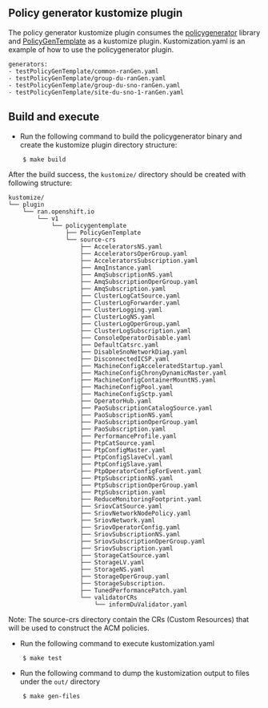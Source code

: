 ## Policy generator kustomize plugin

The policy generator kustomize plugin consumes the [policygenerator](https://github.com/openshift-kni/cnf-features-deploy/blob/master/ztp/policygenerator) library and [PolicyGenTemplate](https://github.com/openshift-kni/cnf-features-deploy/blob/master/ztp/ran-crd/policy-gen-template-crd.yaml) as a kustomize plugin. Kustomization.yaml is an example of how to use the policygenerator plugin.
```
generators:
- testPolicyGenTemplate/common-ranGen.yaml
- testPolicyGenTemplate/group-du-ranGen.yaml
- testPolicyGenTemplate/group-du-sno-ranGen.yaml
- testPolicyGenTemplate/site-du-sno-1-ranGen.yaml
```


## Build and execute
- Run the following command to build the policygenerator binary and create the kustomize plugin directory structure:
```
    $ make build
```

After the build success, the `kustomize/` directory should be created with following structure:

```
kustomize/
└── plugin
    └── ran.openshift.io
        └── v1
            └── policygentemplate
                ├── PolicyGenTemplate
                └── source-crs
                    ├── AcceleratorsNS.yaml
                    ├── AcceleratorsOperGroup.yaml
                    ├── AcceleratorsSubscription.yaml
                    ├── AmqInstance.yaml
                    ├── AmqSubscriptionNS.yaml
                    ├── AmqSubscriptionOperGroup.yaml
                    ├── AmqSubscription.yaml
                    ├── ClusterLogCatSource.yaml
                    ├── ClusterLogForwarder.yaml
                    ├── ClusterLogging.yaml
                    ├── ClusterLogNS.yaml
                    ├── ClusterLogOperGroup.yaml
                    ├── ClusterLogSubscription.yaml
                    ├── ConsoleOperatorDisable.yaml
                    ├── DefaultCatsrc.yaml
                    ├── DisableSnoNetworkDiag.yaml
                    ├── DisconnectedICSP.yaml
                    ├── MachineConfigAcceleratedStartup.yaml
                    ├── MachineConfigChronyDynamicMaster.yaml
                    ├── MachineConfigContainerMountNS.yaml
                    ├── MachineConfigPool.yaml
                    ├── MachineConfigSctp.yaml
                    ├── OperatorHub.yaml
                    ├── PaoSubscriptionCatalogSource.yaml
                    ├── PaoSubscriptionNS.yaml
                    ├── PaoSubscriptionOperGroup.yaml
                    ├── PaoSubscription.yaml
                    ├── PerformanceProfile.yaml
                    ├── PtpCatSource.yaml
                    ├── PtpConfigMaster.yaml
                    ├── PtpConfigSlaveCvl.yaml
                    ├── PtpConfigSlave.yaml
                    ├── PtpOperatorConfigForEvent.yaml
                    ├── PtpSubscriptionNS.yaml
                    ├── PtpSubscriptionOperGroup.yaml
                    ├── PtpSubscription.yaml
                    ├── ReduceMonitoringFootprint.yaml
                    ├── SriovCatSource.yaml
                    ├── SriovNetworkNodePolicy.yaml
                    ├── SriovNetwork.yaml
                    ├── SriovOperatorConfig.yaml
                    ├── SriovSubscriptionNS.yaml
                    ├── SriovSubscriptionOperGroup.yaml
                    ├── SriovSubscription.yaml
                    ├── StorageCatSource.yaml
                    ├── StorageLV.yaml
                    ├── StorageNS.yaml
                    ├── StorageOperGroup.yaml
                    ├── StorageSubscription.
                    ├── TunedPerformancePatch.yaml
                    └── validatorCRs
                        └── informDuValidator.yaml
```

Note: The source-crs directory contain the CRs (Custom Resources) that will be used to construct the ACM policies.

- Run the following command to execute kustomization.yaml
```
    $ make test
```

- Run the following command to dump the kustomization output to files under the `out/` directory
```
    $ make gen-files
```
